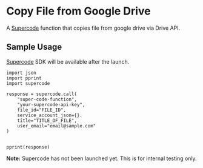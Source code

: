 # Copy File from Google Drive

A [Supercode](http://gosupercode.com) function that copies file from google drive via Drive API.

## Sample Usage

[Supercode](http://gosupercode.com) SDK will be available after the launch.

```
import json
import pprint
import supercode

response = supercode.call(
    "super-code-function",
    "your-supercode-api-key",
    file_id="FILE_ID",
    service_account_json={}.
    title="TITLE_OF_FILE",
    user_email="email@sample.com"
)

    
pprint(response)
```

**Note:** Supercode has not been launched yet. This is for internal testing only.
